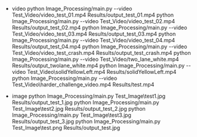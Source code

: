 * video 
python Image_Processing/main.py --video Test_Video/video_test_01.mp4 Results/output_test_01.mp4
python Image_Processing/main.py --video Test_Video/video_test_02.mp4 Results/output_test_02.mp4
python Image_Processing/main.py --video Test_Video/video_test_03.mp4 Results/output_test_03.mp4
python Image_Processing/main.py --video Test_Video/video_test_04.mp4 Results/output_test_04.mp4
python Image_Processing/main.py --video Test_Video/video_test_crash.mp4 Results/output_test_crash.mp4
python Image_Processing/main.py --video Test_Video/two_lane_white.mp4 Results/output_twolane_white.mp4
python Image_Processing/main.py --video Test_Video\solidYellowLeft.mp4 Results/solidYellowLeft.mp4
python Image_Processing/main.py --video Test_Video\harder_challenge_video.mp4 Results/test.mp4

* image
python Image_Processing/main.py Test_Image\test1.jpg Results/output_test_1.jpg
python Image_Processing/main.py Test_Image\test2.jpg Results/output_test_2.jpg
python Image_Processing/main.py Test_Image\test3.jpg Results/output_test_3.jpg
python Image_Processing/main.py Test_Image\test.png Results/output_test.jpg